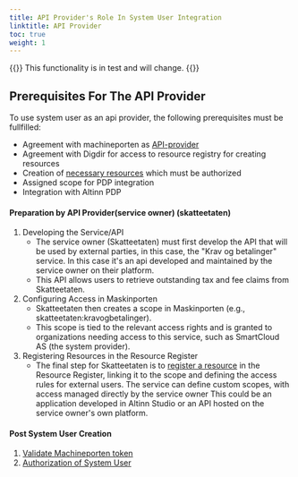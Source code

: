 ```yaml
---
title: API Provider's Role In System User Integration
linktitle: API Provider
toc: true
weight: 1
---
```


{{<notice warning>}}
 This functionality is in test and will change.
{{</notice>}}

## Prerequisites For The API Provider

To use system user as an api provider, the following prerequisites must be fullfilled:

- Agreement with machineporten as [API-provider](https://docs.digdir.no/docs/Maskinporten/maskinporten_guide_apitilbyder)
- Agreement with Digdir for access to resource registry for creating resources
- Creation of [necessary resources](/authorization/guides/create-resource-resource-admin/) which must be authorized
- Assigned scope for PDP integration
- Integration with Altinn PDP


#### Preparation by API Provider(service owner) (skatteetaten)
   1. Developing the Service/API
      - The service owner (Skatteetaten) must first develop the API that will be used by external parties, in this case, the "Krav og betalinger" service. In this case it's an api developed and maintained by the service owner on their platform.
      - This API allows users to retrieve outstanding tax and fee claims from Skatteetaten.
   2. Configuring Access in Maskinporten
       - Skatteetaten then creates a scope in Maskinporten (e.g., skatteetaten:kravogbetalinger).
       - This scope is tied to the relevant access rights and is granted to organizations needing access to this service, such as SmartCloud AS (the system provider).
   3. Registering Resources in the Resource Register
       - The final step for Skatteetaten is to [register a resource](../../../../api/resourceregistry/) in the Resource Register, linking it to the scope and defining the access rules for external users. The service can define custom scopes, with access managed directly by the service owner
       This could be an application developed in Altinn Studio or an API hosted on the service owner's own platform.

#### Post System User Creation
1. [Validate Machineporten token](systemauthentication-for-apiproviders#validation-of-maskinporten-token)
2. [Authorization of System User](systemauthentication-for-apiproviders#authorization-of-system-user)